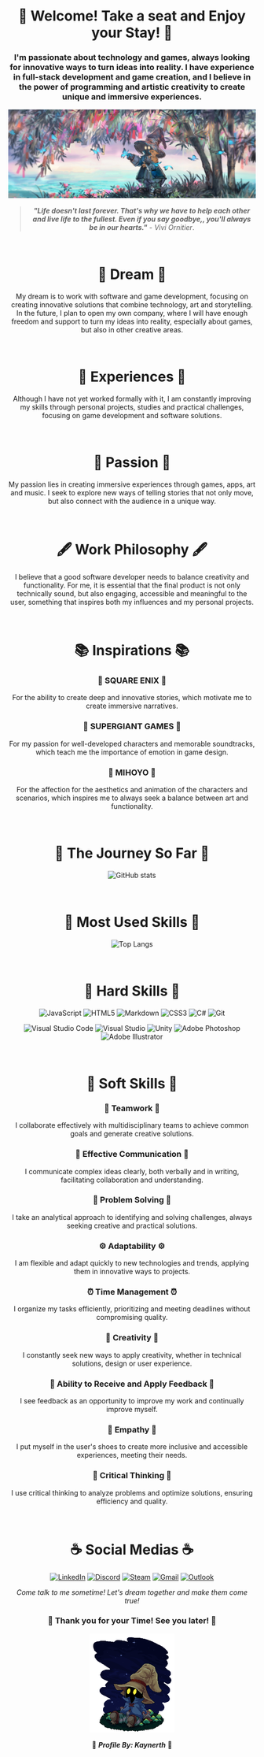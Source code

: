 <div align="center">

# :fallen_leaf: Welcome! Take a seat and Enjoy your Stay! :fallen_leaf:

### I'm passionate about technology and games, always looking for innovative ways to turn ideas into reality. I have experience in full-stack development and game creation, and I believe in the power of programming and artistic creativity to create unique and immersive experiences.

![vivi_background](./vivi_background.jpg)

> _**"Life doesn't last forever. That's why we have to help each other and live life to the fullest. Even if you say goodbye,, you'll always be in our hearts."** - Vivi Ornitier_.

<br>

# :maple_leaf: Dream :maple_leaf:

My dream is to work with software and game development, focusing on creating innovative solutions that combine technology, art and storytelling. In the future, I plan to open my own company, where I will have enough freedom and support to turn my ideas into reality, especially about games, but also in other creative areas.

<br>

# :seedling: Experiences :seedling:

Although I have not yet worked formally with it, I am constantly improving my skills through personal projects, studies and practical challenges, focusing on game development and software solutions.

<br>

# :sparkling_heart: Passion :sparkling_heart:

My passion lies in creating immersive experiences through games, apps, art and music. I seek to explore new ways of telling stories that not only move, but also connect with the audience in a unique way.

<br>

# :fountain_pen: Work Philosophy :fountain_pen:

I believe that a good software developer needs to balance creativity and functionality. For me, it is essential that the final product is not only technically sound, but also engaging, accessible and meaningful to the user, something that inspires both my influences and my personal projects.

<br>

# :books: Inspirations :books:

### :game_die: **SQUARE ENIX** :game_die:

For the ability to create deep and innovative stories, which motivate me to create immersive narratives.

### :musical_score: **SUPERGIANT GAMES** :musical_score:

For my passion for well-developed characters and memorable soundtracks, which teach me the importance of emotion in game design.

### :art: **MIHOYO** :art:

For the affection for the aesthetics and animation of the characters and scenarios, which inspires me to always seek a balance between art and functionality.

<br>

# :notebook: The Journey So Far :notebook:

![GitHub stats](https://github-readme-stats.vercel.app/api?username=kaynerth&show_icons=true&theme=vision-friendly-dark&show=reviews,discussions_started,discussions_answered&hide_title=true)

<br>

# :closed_book: Most Used Skills :closed_book:

![Top Langs](https://github-readme-stats.vercel.app/api/top-langs/?username=kaynerth&langs_count=10&hide_title=true&theme=vision-friendly-dark)

<br>

# :green_book: Hard Skills :green_book:

![JavaScript](https://img.shields.io/badge/javascript-%23323330.svg?style=for-the-badge&logo=javascript&logoColor=%23F7DF1E)
![HTML5](https://img.shields.io/badge/html5-%23E34F26.svg?style=for-the-badge&logo=html5&logoColor=white)
![Markdown](https://img.shields.io/badge/markdown-%23000000.svg?style=for-the-badge&logo=markdown&logoColor=white)
![CSS3](https://img.shields.io/badge/css3-%231572B6.svg?style=for-the-badge&logo=css3&logoColor=white)
![C#](https://img.shields.io/badge/c%23-%23239120.svg?style=for-the-badge&logo=csharp&logoColor=white)
![Git](https://img.shields.io/badge/git-%23F05033.svg?style=for-the-badge&logo=git&logoColor=white)

![Visual Studio Code](https://img.shields.io/badge/Visual%20Studio%20Code-0078d7.svg?style=for-the-badge&logo=visual-studio-code&logoColor=white)
![Visual Studio](https://img.shields.io/badge/Visual%20Studio-5C2D91.svg?style=for-the-badge&logo=visual-studio&logoColor=white)
![Unity](https://img.shields.io/badge/unity-%23000000.svg?style=for-the-badge&logo=unity&logoColor=white)
![Adobe Photoshop](https://img.shields.io/badge/adobe%20photoshop-%2331A8FF.svg?style=for-the-badge&logo=adobe%20photoshop&logoColor=white)
![Adobe Illustrator](https://img.shields.io/badge/adobe%20illustrator-%23FF9A00.svg?style=for-the-badge&logo=adobe%20illustrator&logoColor=white)

<br>

# :blue_book: Soft Skills :blue_book:

### :handshake: Teamwork :handshake:

I collaborate effectively with multidisciplinary teams to achieve common goals and generate creative solutions.

### :mega: Effective Communication :mega:

I communicate complex ideas clearly, both verbally and in writing, facilitating collaboration and understanding.

### :mag_right: Problem Solving :mag_right:

I take an analytical approach to identifying and solving challenges, always seeking creative and practical solutions.

### :gear: Adaptability :gear:

I am flexible and adapt quickly to new technologies and trends, applying them in innovative ways to projects.

### :alarm_clock: Time Management :alarm_clock:

I organize my tasks efficiently, prioritizing and meeting deadlines without compromising quality.

### :milky_way: Creativity :milky_way:

I constantly seek new ways to apply creativity, whether in technical solutions, design or user experience.

### :speech_balloon: Ability to Receive and Apply Feedback :speech_balloon:

I see feedback as an opportunity to improve my work and continually improve myself.

### :revolving_hearts: Empathy :revolving_hearts:

I put myself in the user's shoes to create more inclusive and accessible experiences, meeting their needs.

### :microscope: Critical Thinking :microscope:

I use critical thinking to analyze problems and optimize solutions, ensuring efficiency and quality.

<br>

# :coffee: Social Medias :coffee:

<a href="https://www.linkedin.com/in/alexandre-mendonça-ab554b199/" target="_blank">![LinkedIn](https://img.shields.io/badge/linkedin-%230077B5.svg?style=for-the-badge&logo=linkedin&logoColor=white)</a>
<a href="https://discord.com/users/179071089203216385">![Discord](https://img.shields.io/badge/Discord-%235865F2.svg?style=for-the-badge&logo=discord&logoColor=white)</a>
<a href="https://steamcommunity.com/profiles/100341330">![Steam](https://img.shields.io/badge/steam-%23000000.svg?style=for-the-badge&logo=steam&logoColor=white)</a>
<a href="mailto:alexandre.development@gmail.com.br">![Gmail](https://img.shields.io/badge/Gmail-D14836?style=for-the-badge&logo=gmail&logoColor=white)</a>
<a href="mailto:alexandre.development@outlook.com.br">![Outlook](https://img.shields.io/badge/Microsoft_Outlook-0078D4?style=for-the-badge&logo=microsoft-outlook&logoColor=white)</a>

_Come talk to me sometime! Let's dream together and make them come true!_

### :star2: Thank you for your Time! See you later! :star2:
<img src="./vivi_gif.gif" height="200">

:wave: _**Profile By: Kaynerth**_ :wave:

</div>
